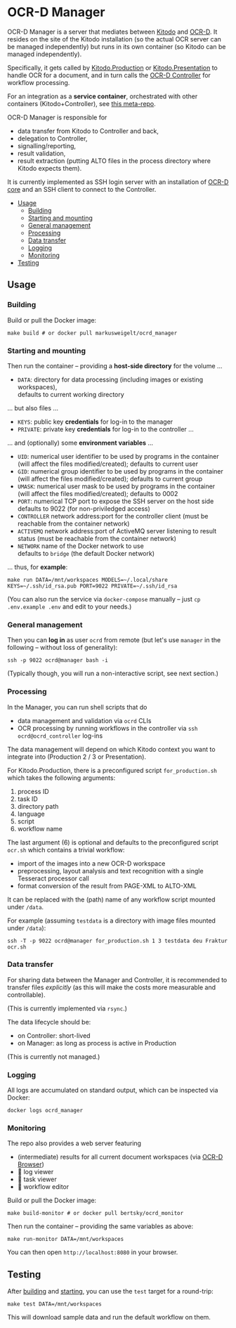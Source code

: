 # OCR-D Manager

OCR-D Manager is a server that mediates between [Kitodo](https://github.com/kitodo) and [OCR-D](https://ocr-d.de). It resides on the site of the Kitodo installation (so the actual OCR server can be managed independently) but runs in its own container (so Kitodo can be managed independently).

Specifically, it gets called by [Kitodo.Production](https://github.com/kitodo/kitodo-production) or [Kitodo.Presentation](https://github.com/kitodo-presentation) to handle OCR for a document, and in turn calls the [OCR-D Controller](https://github.com/bertsky/ocrd_controller) for workflow processing. 

For an integration as a **service container**, orchestrated with other containers (Kitodo+Controller), see [this meta-repo](https://github.com/markusweigelt/kitodo_production_ocrd).

OCR-D Manager is responsible for
- data transfer from Kitodo to Controller and back,
- delegation to Controller,
- signalling/reporting,
- result validation,
- result extraction (putting ALTO files in the process directory where Kitodo expects them).

It is currently implemented as SSH login server with an installation of [OCR-D core](https://github.com/OCR-D/core) and an SSH client to connect to the Controller.

 * [Usage](#usage)
   * [Building](#building)
   * [Starting and mounting](#starting-and-mounting)
   * [General management](#general-management)
   * [Processing](#processing)
   * [Data transfer](#data-transfer)
   * [Logging](#logging)
   * [Monitoring](#monitoring)
 * [Testing](#testing)

## Usage

### Building

Build or pull the Docker image:

    make build # or docker pull markusweigelt/ocrd_manager

### Starting and mounting

Then run the container – providing a **host-side directory** for the volume …

 * `DATA`: directory for data processing (including images or existing workspaces),  
   defaults to current working directory

… but also files …

 * `KEYS`: public key **credentials** for log-in to the manager
 * `PRIVATE`: private key **credentials** for log-in to the controller …
 
… and (optionally) some **environment variables** …

 * `UID`: numerical user identifier to be used by programs in the container  
    (will affect the files modified/created); defaults to current user
 * `GID`: numerical group identifier to be used by programs in the container  
    (will affect the files modified/created); defaults to current group
 * `UMASK`: numerical user mask to be used by programs in the container  
    (will affect the files modified/created); defaults to 0002
 * `PORT`: numerical TCP port to expose the SSH server on the host side  
    defaults to 9022 (for non-priviledged access)
 * `CONTROLLER` network address:port for the controller client
			(must be reachable from the container network)
 * `ACTIVEMQ` network address:port of ActiveMQ server listening to result status
			(must be reachable from the container network)
 * `NETWORK` name of the Docker network to use  
    defaults to `bridge` (the default Docker network)

… thus, for **example**:

    make run DATA=/mnt/workspaces MODELS=~/.local/share KEYS=~/.ssh/id_rsa.pub PORT=9022 PRIVATE=~/.ssh/id_rsa

(You can also run the service via `docker-compose` manually – just `cp .env.example .env` and edit to your needs.)

### General management

Then you can **log in** as user `ocrd` from remote (but let's use `manager` in the following – 
without loss of generality):

    ssh -p 9022 ocrd@manager bash -i

(Typically though, you will run a non-interactive script, see next section.)

### Processing

In the Manager, you can run shell scripts that do
- data management and validation via `ocrd` CLIs
- OCR processing by running workflows in the controller via `ssh ocrd@ocrd_controller` log-ins

The data management will depend on which Kitodo context you want to integrate into (Production 2 / 3 or Presentation).

For Kitodo.Production, there is a preconfigured script `for_production.sh` which takes the following arguments:
1. process ID
2. task ID
3. directory path
4. language
5. script
6. workflow name

The last argument (6) is optional and defaults to the preconfigured script `ocr.sh` which contains a trivial workflow:
- import of the images into a new OCR-D workspace
- preprocessing, layout analysis and text recognition with a single Tesseract processor call
- format conversion of the result from PAGE-XML to ALTO-XML

It can be replaced with the (path) name of any workflow script mounted under `/data`.

For example (assuming `testdata` is a directory with image files mounted under `/data`):

    ssh -T -p 9022 ocrd@manager for_production.sh 1 3 testdata deu Fraktur ocr.sh


### Data transfer

For sharing data between the Manager and Controller, it is recommended to transfer files _explicitly_
(as this will make the costs more measurable and controllable).

(This is currently implemented via `rsync`.)

The data lifecycle should be:
- on Controller: short-lived
- on Manager: as long as process is active in Production

(This is currently not managed.)

### Logging

All logs are accumulated on standard output, which can be inspected via Docker:

    docker logs ocrd_manager

### Monitoring

The repo also provides a web server featuring
- (intermediate) results for all current document workspaces (via [OCR-D Browser](https://github.com/hnesk/browse-ocrd))
- :construction: log viewer
- :construction: task viewer
- :construction: workflow editor

Build or pull the Docker image:

    make build-monitor # or docker pull bertsky/ocrd_monitor

Then run the container – providing the same variables as above:

    make run-monitor DATA=/mnt/workspaces

You can then open `http://localhost:8080` in your browser.

## Testing

After [building](#building) and [starting](#starting-and-mounting), you can use the `test` target
for a round-trip:

    make test DATA=/mnt/workspaces

This will download sample data and run the default workflow on them.

